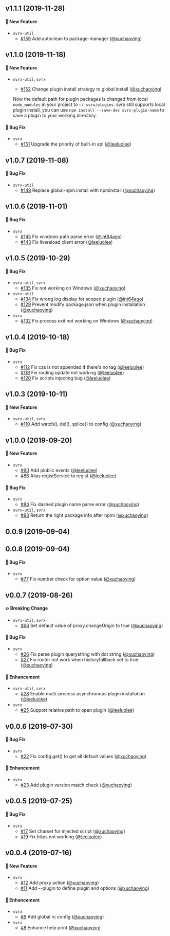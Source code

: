 ## v1.1.1 (2019-11-28)

#### :rocket: New Feature
* `svrx-util`
  * [#159](https://github.com/svrxjs/svrx/pull/159) Add autoclean to package-manager ([@xuchaoying](https://github.com/xuchaoying))

## v1.1.0 (2019-11-18)

#### :rocket: New Feature
* `svrx-util`, `svrx`
  * [#152](https://github.com/svrxjs/svrx/pull/152) Change plugin install strategy to global install ([@xuchaoying](https://github.com/xuchaoying))
  
  Now the default path for plugin packages is changed from local `node_modules` in your project to `~/.svrx/plugins`.
  svrx still supports local plugin install, you can use `npm install --save-dev svrx-plugin-name` to save a plugin to your working directory.

#### :bug: Bug Fix
* `svrx`
  * [#151](https://github.com/svrxjs/svrx/pull/151) Upgrade the priority of built-in api ([@leeluolee](https://github.com/leeluolee))

## v1.0.7 (2019-11-08)

#### :bug: Bug Fix
* `svrx-util`
  * [#148](https://github.com/svrxjs/svrx/pull/148) Replace global-npm.install with npminstall ([@xuchaoying](https://github.com/xuchaoying))
  
## v1.0.6 (2019-11-01)

#### :bug: Bug Fix
* `svrx`
  * [#145](https://github.com/svrxjs/svrx/pull/145) Fix windows path parse error ([@int64ago](https://github.com/int64ago))
  * [#143](https://github.com/svrxjs/svrx/pull/143) Fix livereload client error ([@leeluolee](https://github.com/leeluolee))

## v1.0.5 (2019-10-29)

#### :bug: Bug Fix
* `svrx-util`, `svrx`
  * [#135](https://github.com/svrxjs/svrx/pull/135) Fix not working on Windows ([@xuchaoying](https://github.com/xuchaoying))
* `svrx-util`
  * [#134](https://github.com/svrxjs/svrx/pull/134) Fix wrong log display for scoped plugin ([@int64ago](https://github.com/int64ago))
  * [#129](https://github.com/svrxjs/svrx/pull/129) Prevent modify package.json when plugin installation ([@xuchaoying](https://github.com/xuchaoying))
* `svrx`
  * [#132](https://github.com/svrxjs/svrx/pull/132) Fix process exit not working on Windows ([@xuchaoying](https://github.com/xuchaoying))

## v1.0.4 (2019-10-18)

#### :bug: Bug Fix
* `svrx`
  * [#112](https://github.com/svrxjs/svrx/pull/112) Fix css is not appended if there's no <head> tag ([@leeluolee](https://github.com/leeluolee))
  * [#119](https://github.com/svrxjs/svrx/pull/119) Fix routing update not working ([@leeluolee](https://github.com/leeluolee))
  * [#120](https://github.com/svrxjs/svrx/pull/120) Fix scripts injecting bug ([@leeluolee](https://github.com/leeluolee))

## v1.0.3 (2019-10-11)

#### :rocket: New Feature
* `svrx-util`, `svrx`
  * [#110](https://github.com/svrxjs/svrx/pull/110) Add watch(), del(), splice() to config ([@xuchaoying](https://github.com/xuchaoying))

## v1.0.0 (2019-09-20)

#### :rocket: New Feature
* `svrx`
  * [#90](https://github.com/svrxjs/svrx/pull/90) Add plublic events ([@leeluolee](https://github.com/leeluolee))
  * [#86](https://github.com/svrxjs/svrx/pull/86) Alias registService to regist ([@leeluolee](https://github.com/leeluolee))

#### :bug: Bug Fix
* `svrx`
  * [#84](https://github.com/svrxjs/svrx/pull/84) Fix dashed plugin name parse error ([@xuchaoying](https://github.com/xuchaoying))
* `svrx-util`, `svrx`
  * [#83](https://github.com/svrxjs/svrx/pull/83) Return the right package info after npmi ([@xuchaoying](https://github.com/xuchaoying))

## 0.0.9 (2019-09-04)

## 0.0.8 (2019-09-04)

#### :bug: Bug Fix
* `svrx`
  * [#77](https://github.com/svrxjs/svrx/pull/77) Fix number check for option value ([@xuchaoying](https://github.com/xuchaoying))

## v0.0.7 (2019-08-26)

#### :boom: Breaking Change
* `svrx-util`, `svrx`
  * [#66](https://github.com/svrxjs/svrx/pull/66) Set default value of proxy.changeOrigin to true ([@xuchaoying](https://github.com/xuchaoying))

#### :bug: Bug Fix
* `svrx`
  * [#26](https://github.com/svrxjs/svrx/pull/26) Fix parse plugin querystring with dot string ([@xuchaoying](https://github.com/xuchaoying))
  * [#27](https://github.com/svrxjs/svrx/pull/27) Fix router not work when historyfallback set to true ([@xuchaoying](https://github.com/xuchaoying))

#### :nail_care: Enhancement
* `svrx-util`, `svrx`
  * [#28](https://github.com/svrxjs/svrx/pull/28) Enable multi-process asynchronous plugin installation ([@leeluolee](https://github.com/leeluolee))
* `svrx`
  * [#25](https://github.com/svrxjs/svrx/pull/25) Support relative path to open plugin ([@leeluolee](https://github.com/leeluolee))

## v0.0.6 (2019-07-30)

#### :bug: Bug Fix
* `svrx`
  * [#22](https://github.com/svrxjs/svrx/pull/22) Fix config.get() to get all default values ([@xuchaoying](https://github.com/xuchaoying))

#### :nail_care: Enhancement
* `svrx`
  * [#23](https://github.com/svrxjs/svrx/pull/23) Add plugin version match check ([@xuchaoying](https://github.com/xuchaoying))

## v0.0.5 (2019-07-25)

#### :bug: Bug Fix
* `svrx`
  * [#17](https://github.com/svrxjs/svrx/pull/17) Set charset for injected script ([@xuchaoying](https://github.com/xuchaoying))
  * [#19](https://github.com/svrxjs/svrx/pull/19) Fix https not working ([@leeluolee](https://github.com/leeluolee))

## v0.0.4 (2019-07-16)

#### :rocket: New Feature
* `svrx`
  * [#12](https://github.com/svrxjs/svrx/pull/12) Add proxy action ([@xuchaoying](https://github.com/xuchaoying))
  * [#11](https://github.com/svrxjs/svrx/pull/11) Add --plugin to define plugin and options ([@xuchaoying](https://github.com/xuchaoying))

#### :nail_care: Enhancement
* `svrx`
  * [#9](https://github.com/svrxjs/svrx/pull/9) Add global rc config ([@xuchaoying](https://github.com/xuchaoying))
* `svrx`
  * [#8](https://github.com/svrxjs/svrx/pull/8) Enhance help print ([@xuchaoying](https://github.com/xuchaoying))

